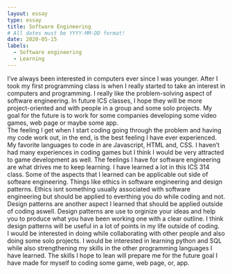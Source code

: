 ```yaml
---
layout: essay
type: essay
title: Software Engineering
# All dates must be YYYY-MM-DD format!
date: 2020-05-15
labels:
  - Software engineering
  - Learning
---
```



I’ve always been interested in computers ever since I was younger.  After I took my first programming class is when I really started to take an interest in computers and programming.  I really like the problem-solving aspect of software engineering.  In future ICS classes, I hope they will be more project-oriented and with people in a group and some solo projects.  My goal for the future is to work for some companies developing some video games, web page or maybe some app.  
The feeling I get when I start coding going through the problem and having my code work out, in the end, is the best feeling I have ever experienced.  My favorite languages to code in are Javascript, HTML and, CSS.  I haven’t had many experiences in coding games but I think I would be very attracted to game development as well.  The feelings I have for software engineering are what drives me to keep learning.
I have learned a lot in this ICS 314 class.  Some of the aspects that I learned can be applicable out side of softeare engineering.  Things like ethics in software engineering and design patterns.  Ethics isnt something usually associated with software engineering but should be applied to everthing you do while coding and not.  Design patterns are another aspect I learned that should be applied outside of coding aswell.  Design patterns are use to orginize your ideas and help you to produce what you have been working one with a clear outline.  I think design patterns will be useful in a lot of points in my life outside of coding.  
I would be interested in doing while collaborating with other people and also doing some solo projects.  I would be interested in learning python and SQL while also strengthening my skills in the other programming languages I have learned.  The skills I hope to lean will prepare me for the future goal I have made for myself to coding some game, web page, or, app.
